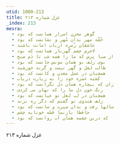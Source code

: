 ```yaml
---
utid: 1000-213
title: غزل شماره ۲۱۳
_index: 213
mesra:
  - گوهر مخزن اسرار همانست که بود
  - حُقّه مهر بدان مُهر و نشانست که بود
  - عاشقان زُمره ارباب امانت باشند
  - لاجرم چشم گهربار همانست که بود
  - از صبا پرس که ما را همه شب تا دَم صبح
  - بوی زلف تو همان مونس جانست که بود
  - طالب لعل و گهر نیست و گرنه خورشید
  - همچنان در عمل معدن و کانست که بود
  - کشته غمزه خود را به زیارت دریاب
  - زان که بیچاره همان دل نگرانست که بود
  - رنگ خون دل ما را که نهان می کردی
  - همچنان در لب لعل تو عیانست که بود
  - زلف هندوی تو گفتم که دگر ره نزند
  - سالها رفت و بدان سیرت و سانست که بود
  - حافظا بازنما قصّه خونابه چشم
  - که درین چشمه همان آب روانست که بود
---
```

غزل شماره ۲۱۳
